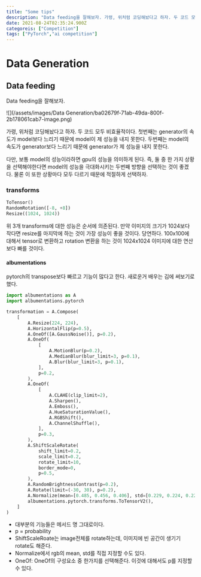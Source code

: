 ```yaml
---
title: "Some tips"
description: "Data feeding을 잘해보자. 가령, 위처럼 코딩해놨다고 하자. 두 코드 모두 비효율적이다.첫번째는 generator의 속도가 model보다 느리기 때문에 model이 제 성능을 내지 못한다.두번째는 model의 속도가 generator보다 느리기 때문에 gene"
date: 2021-08-24T02:35:24.900Z
categoreis: ["Competition"]
tags: ["PyTorch","ai competition"]
---
```

# Data Generation

## Data feeding
Data feeding을 잘해보자. 

![](/assets/images/Data Generation/ba02679f-71ab-49da-800f-2b178061cab7-image.png)

가령, 위처럼 코딩해놨다고 하자. 두 코드 모두 비효율적이다.
첫번째는 generator의 속도가 model보다 느리기 때문에 model이 제 성능을 내지 못한다.
두번째는 model의 속도가 generator보다 느리기 때문에 generator가 제 성능을 내지 못한다.

다만, 보통 model의 성능이라하면 gpu의 성능을 의미하게 된다. 즉, 둘 중 한 가지 상황을 선택해야한다면 model의 성능을 극대화시키는 두번째 방향을 선택하는 것이 좋겠다. 물론 이 또한 상황마다 모두 다르기 때문에 적절하게 선택하자.

### transforms
```python
ToTensor()
RandomRotation([-8, +8])
Resize((1024, 1024))
```

위 3개 transforms에 대한 성능은 순서에 의존된다. 만약 이미지의 크기가 1024보다 작다면 resize를 마지막에 하는 것이 가장 성능이 좋을 것이다. 당연하다. 100x100에 대해서 tensor로 변환하고 rotation 변환을 하는 것이 1024x1024 이미지에 대한 연산보다 빠를 것이다. 

#### albumentations
pytorch의 transpose보다 빠르고 기능이 많다고 한다. 새로운거 배우는 김에 써보기로 했다. 
```python
import albumentations as A
import albumentations.pytorch

transformation = A.Compose(
    [
        A.Resize(224, 224),
        A.HorizontalFlip(p=0.5),
        A.OneOf([A.GaussNoise()], p=0.2),
        A.OneOf(
            [
                A.MotionBlur(p=0.2),
                A.MedianBlur(blur_limit=3, p=0.1),
                A.Blur(blur_limit=3, p=0.1),
            ],
            p=0.2,
        ),
        A.OneOf(
            [
                A.CLAHE(clip_limit=2),
                A.Sharpen(),
                A.Emboss(),
                A.HueSaturationValue(),
                A.RGBShift(),
                A.ChannelShuffle(),
            ],
            p=0.3,
        ),
        A.ShiftScaleRotate(
            shift_limit=0.2,
            scale_limit=0.2,
            rotate_limit=10,
            border_mode=0,
            p=0.5,
        ),
        A.RandomBrightnessContrast(p=0.2),
        A.Rotate(limit=(-30, 30), p=0.2),
        A.Normalize(mean=[0.485, 0.456, 0.406], std=[0.229, 0.224, 0.225],),
        albumentations.pytorch.transforms.ToTensorV2(),
    ]
)
```

- 대부분의 기능들은 메서드 명 그대로이다. 
- p = probability
- ShiftScaleRoate는 image전체를 rotate하는데, 이미지에 빈 공간이 생기기 rotate도 해준다.
- Normalize에서 rgb의 mean, std를 직접 지정할 수도 있다.
- OneOf: OneOf의 구성요소 중 한가지를 선택해준다. 이것에 대해서도 p를 지정할 수 있다. 